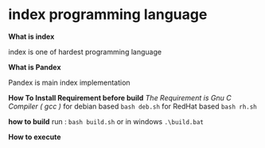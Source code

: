 # index programming language 

**What is index**

index is one of hardest programming language

**What is Pandex**

Pandex is main index implementation


**How To Install Requirement before build**
*The Requirement is Gnu C Compiler ( gcc )*
for debian based 
```bash deb.sh```
for RedHat based
```bash rh.sh```

**how to build**
run :
``` bash build.sh ```
or in windows
```.\build.bat```

**How to execute**
```Pandex filename.any lengthOfCharactersToInt
